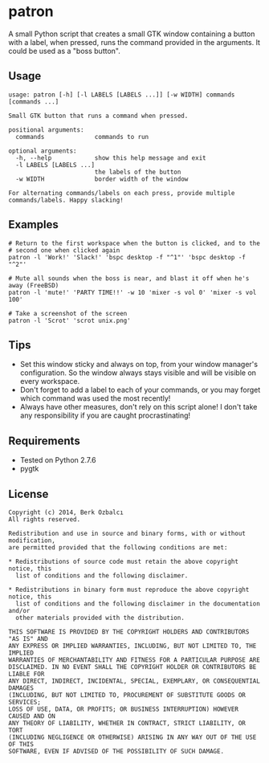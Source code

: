 patron
======

A small Python script that creates a small GTK window containing a button with a label, when pressed, runs the command provided in the arguments. It could be used as a "boss button".

Usage
-----

    usage: patron [-h] [-l LABELS [LABELS ...]] [-w WIDTH] commands [commands ...]
    
    Small GTK button that runs a command when pressed.
    
    positional arguments:
      commands              commands to run
    
    optional arguments:
      -h, --help            show this help message and exit
      -l LABELS [LABELS ...]
                            the labels of the button
      -w WIDTH              border width of the window
    
    For alternating commands/labels on each press, provide multiple
    commands/labels. Happy slacking!

Examples
--------

    # Return to the first workspace when the button is clicked, and to the
    # second one when clicked again
    patron -l 'Work!' 'Slack!' 'bspc desktop -f "^1"' 'bspc desktop -f "^2"'
    
    # Mute all sounds when the boss is near, and blast it off when he's away (FreeBSD)
    patron -l 'mute!' 'PARTY TIME!!' -w 10 'mixer -s vol 0' 'mixer -s vol 100'
   
    # Take a screenshot of the screen
    patron -l 'Scrot' 'scrot unix.png'

Tips
----

* Set this window sticky and always on top, from your window manager's configuration. So the window always stays visible and will be visible on every workspace.
* Don't forget to add a label to each of your commands, or you may forget which command was used the most recently!
* Always have other measures, don't rely on this script alone! I don't take any responsibility if you are caught procrastinating!

Requirements
------------
* Tested on Python 2.7.6
* pygtk

License
-------

    Copyright (c) 2014, Berk Özbalcı
    All rights reserved.
    
    Redistribution and use in source and binary forms, with or without modification,
    are permitted provided that the following conditions are met:
    
    * Redistributions of source code must retain the above copyright notice, this
      list of conditions and the following disclaimer.
    
    * Redistributions in binary form must reproduce the above copyright notice, this
      list of conditions and the following disclaimer in the documentation and/or
      other materials provided with the distribution.
    
    THIS SOFTWARE IS PROVIDED BY THE COPYRIGHT HOLDERS AND CONTRIBUTORS "AS IS" AND
    ANY EXPRESS OR IMPLIED WARRANTIES, INCLUDING, BUT NOT LIMITED TO, THE IMPLIED
    WARRANTIES OF MERCHANTABILITY AND FITNESS FOR A PARTICULAR PURPOSE ARE
    DISCLAIMED. IN NO EVENT SHALL THE COPYRIGHT HOLDER OR CONTRIBUTORS BE LIABLE FOR
    ANY DIRECT, INDIRECT, INCIDENTAL, SPECIAL, EXEMPLARY, OR CONSEQUENTIAL DAMAGES
    (INCLUDING, BUT NOT LIMITED TO, PROCUREMENT OF SUBSTITUTE GOODS OR SERVICES;
    LOSS OF USE, DATA, OR PROFITS; OR BUSINESS INTERRUPTION) HOWEVER CAUSED AND ON
    ANY THEORY OF LIABILITY, WHETHER IN CONTRACT, STRICT LIABILITY, OR TORT
    (INCLUDING NEGLIGENCE OR OTHERWISE) ARISING IN ANY WAY OUT OF THE USE OF THIS
    SOFTWARE, EVEN IF ADVISED OF THE POSSIBILITY OF SUCH DAMAGE.

